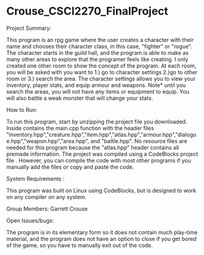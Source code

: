 # Crouse_CSCI2270_FinalProject

Project Summary:

This program is an rpg game where the user creates a character with their name and chooses their character class, in this case, "fighter" or "rogue". The character starts in the guild hall, and the program is able to make as many other areas to explore that the programer feels like creating. I only created one other room to show the concept of the program. At each room, you will be asked with you want to 1.) go to character settings 2.)go to other room or 3.) search the area. The character settings allows you to view your inventory, player stats, and equip armour and weapons. Note* until you search the areas, you will not have any items or equipment to equip. You will also battle a weak monster that will change your stats. 

How to Run:

To run this program, start by unzipping the project file you downloaded. Inside contains the main.cpp function with the header files "inventory.hpp","creature.hpp","item.hpp","atlas.hpp","armour.hpp","dialogue.hpp","weapon.hpp","area.hpp", and "battle.hpp". No resource files are needed for this program because the "atlas.hpp" header contains all premade information. The project was compiled using a CodeBlocks project file . However, you can compile the code with most other programs if you manually add the files or copy and paste the code.

System Requirements :

This program was built on Linux using CodeBlocks, but is designed to work on any compiler on any system.

Group Members:
Garrett Crouse

Open Issues/bugs:

The program is in its elementary form so it does not contain much play-time material, and the program does not have an option to close if you get bored of the game, so you have to manually exit out of the code.
